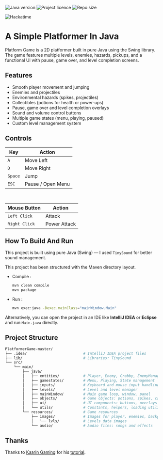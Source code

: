 ![Java version](https://img.shields.io/badge/Java-^23.0.2-orange?style=for-the-badge)
![Project licence](https://img.shields.io/github/license/NamelessProj/PlatformerGame?style=for-the-badge)
![Repo size](https://img.shields.io/github/repo-size/NamelessProj/PlatformerGame?style=for-the-badge)

![Hackatime](https://hackatime-badge.hackclub.com/U091MLPEJ3D/PlatformerGame?style=for-the-badge&logo=hackclub&logoColor=white)

# A Simple Platformer In Java
Platform Game is a 2D platformer built in pure Java using the Swing library.
The game features multiple levels, enemies, hazards, pickups, and a functional UI with pause, game over, and level completion screens.

## Features
- Smooth player movement and jumping
- Enemies and projectiles
- Environmental hazards (spikes, projectiles)
- Collectibles (potions for health or power-ups)
- Pause, game over and level completion overlays
- Sound and volume control buttons
- Multiple game states (menu, playing, paused)
- Custom level management system

## Controls
| __Key__ | __Action__        |
|---------|-------------------|
| `A`     | Move Left         |
| `D`     | Move Right        |
| `Space` | Jump              |
| `ESC`   | Pause / Open Menu |

</br>

| __Mouse Button__ | __Action__        |
|------------------|-------------------|
| `Left Click`     | Attack            |
| `Right Click`    | Power Attack      |

## How To Build And Run
This project is built using pure Java (Swing) — I used `TinySound` for better sound management.

This project has been structured with the Maven directory layout.

- Compile :
    ```bash
    mvn clean compile
    mvn package
    ```
- Run :
    ```bash
    mvn exec:java -Dexec.mainClass="mainWindow.Main"
    ```
Alternatively, you can open the project in an IDE like __IntelliJ IDEA__ or __Eclipse__ and run `Main.java` directly.

## Project Structure
```bash
PlatformerGame-master/
├── .idea/                          # IntelliJ IDEA project files
├── lib/                            # Libraries: TinySound
└── src/
    └── main/
        ├── java/
        │   ├── entities/           # Player, Enemy, Crabby, EnemyManager, etc.
        │   ├── gamestates/         # Menu, Playing, State management
        │   ├── inputs/             # Keyboard and mouse input handling
        │   ├── levels/             # Level and level manager
        │   ├── mainWindow/         # Main game loop, window, panel
        │   ├── objects/            # Game objects: potions, spikes, cannons, etc.
        │   ├── ui/                 # UI components: buttons, overlays
        │   └── utils/              # Constants, helpers, loading utilities
        └── resources/              # Game resources
            ├── images/             # Images for player, enemies, backgrounds, etc.
            │   └── lvls/           # Levels data images
            └── audio/              # Audio files: songs and effects
```

## Thanks
Thanks to [Kaarin Gaming](https://github.com/KaarinGaming) for his [tutorial](https://www.youtube.com/watch?v=6_N8QZ47toY&list=PL4rzdwizLaxYmltJQRjq18a9gsSyEQQ-0).